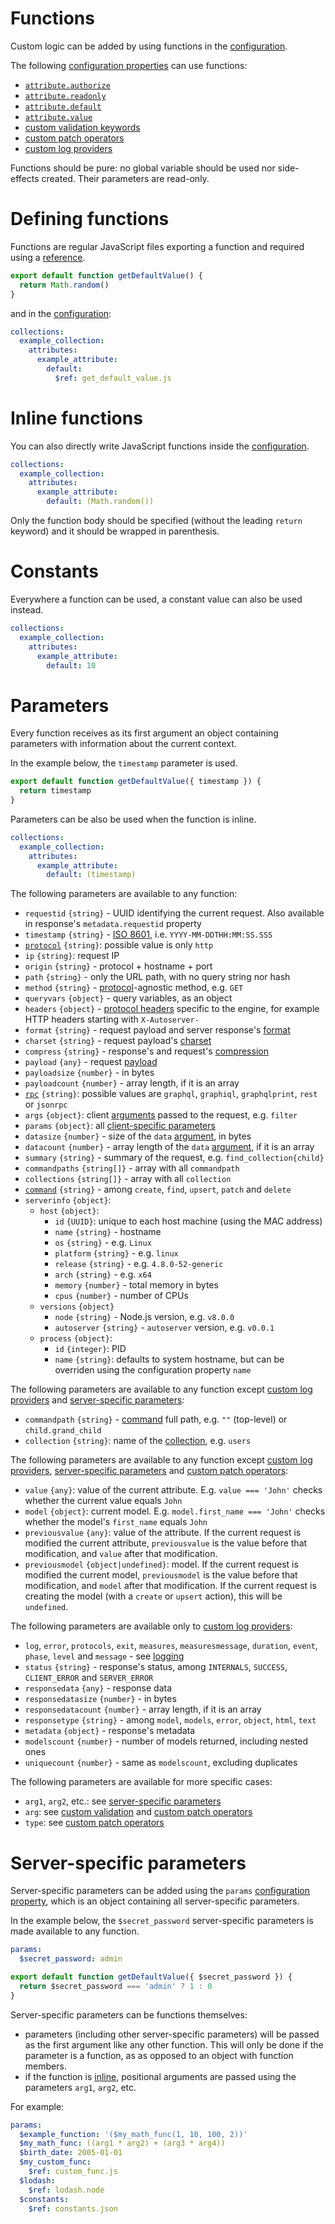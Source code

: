 # Functions

Custom logic can be added by using functions in the
[configuration](configuration.md).

The following [configuration properties](configuration.md#properties) can use
functions:

- [`attribute.authorize`](../data_model/authorization.md)
- [`attribute.readonly`](../data_model/authorization.md#readonly-attributes)
- [`attribute.default`](../data_model/default.md)
- [`attribute.value`](../data_model/transformation.md)
- [custom validation keywords](../data_model/validation.md#custom-validation)
- [custom patch operators](../data_model/patch.md#custom-operators)
- [custom log providers](../quality/logging.md#custom-log-provider)

Functions should be pure: no global variable should be used nor side-effects
created. Their parameters are read-only.

# Defining functions

Functions are regular JavaScript files exporting a function and required using a
[reference](references.md).

```js
export default function getDefaultValue() {
  return Math.random()
}
```

and in the [configuration](configuration.md):

```yml
collections:
  example_collection:
    attributes:
      example_attribute:
        default:
          $ref: get_default_value.js
```

# Inline functions

You can also directly write JavaScript functions inside the
[configuration](configuration.md).

```yml
collections:
  example_collection:
    attributes:
      example_attribute:
        default: (Math.random())
```

Only the function body should be specified (without the leading `return`
keyword) and it should be wrapped in parenthesis.

# Constants

Everywhere a function can be used, a constant value can also be used instead.

```yml
collections:
  example_collection:
    attributes:
      example_attribute:
        default: 10
```

# Parameters

Every function receives as its first argument an object containing parameters
with information about the current context.

In the example below, the `timestamp` parameter is used.

```js
export default function getDefaultValue({ timestamp }) {
  return timestamp
}
```

Parameters can be also be used when the function is inline.

```yml
collections:
  example_collection:
    attributes:
      example_attribute:
        default: (timestamp)
```

The following parameters are available to any function:

- `requestid` `{string}` - UUID identifying the current request. Also available
  in response's `metadata.requestid` property
- `timestamp` `{string}` - [ISO 8601](http://en.wikipedia.org/wiki/ISO_8601),
  i.e. `YYYY-MM-DDTHH:MM:SS.SSS`
- [`protocol`](../../client/protocols/README.md) `{string}`: possible value is
  only `http`
- `ip` `{string}`: request IP
- `origin` `{string}` - protocol + hostname + port
- `path` `{string}` - only the URL path, with no query string nor hash
- `method` `{string}` - [protocol](../../client/protocols/README.md)-agnostic
  method, e.g. `GET`
- `queryvars` `{object}` - query variables, as an object
- `headers` `{object}` - [protocol headers](../../client/protocols/README.md)
  specific to the engine, for example HTTP headers starting with `X-Autoserver-`
- `format` `{string}` - request payload and server response's
  [format](../../client/protocols/formats.md)
- `charset` `{string}` - request payload's
  [charset](../../client/protocols/formats.md#charsets)
- `compress` `{string}` - response's and request's
  [compression](../../client/arguments/compression.md)
- `payload` `{any}` - request [payload](../../client/protocols/README.md)
- `payloadsize` `{number}` - in bytes
- `payloadcount` `{number}` - array length, if it is an array
- [`rpc`](../../client/rpc/README.md) `{string}`: possible values are `graphql`,
  `graphiql`, `graphqlprint`, `rest` or `jsonrpc`
- `args` `{object}`: client [arguments](../../client/rpc/README.md#rpc) passed
  to the request, e.g. `filter`
- `params` `{object}`: all
  [client-specific parameters](../../client/arguments/params.md)
- `datasize` `{number}` - size of the `data`
  [argument](../../client/rpc/README.md#rpc), in bytes
- `datacount` `{number}` - array length of the `data`
  [argument](../../client/rpc/README.md#rpc), if it is an array
- `summary` `{string}` - summary of the request, e.g. `find_collection{child}`
- `commandpaths` `{string[]}` - array with all `commandpath`
- `collections` `{string[]}` - array with all `collection`
- [`command`](../../client/request/crud.md) `{string}` - among `create`, `find`,
  `upsert`, `patch` and `delete`
- `serverinfo` `{object}`:
  - `host` `{object}`:
    - `id` `{UUID}`: unique to each host machine (using the MAC address)
    - `name` `{string}` - hostname
    - `os` `{string}` - e.g. `Linux`
    - `platform` `{string}` - e.g. `linux`
    - `release` `{string}` - e.g. `4.8.0-52-generic`
    - `arch` `{string}` - e.g. `x64`
    - `memory` `{number}` - total memory in bytes
    - `cpus` `{number}` - number of CPUs
  - `versions` `{object}`
    - `node` `{string}` - Node.js version, e.g. `v8.0.0`
    - `autoserver` `{string}` - `autoserver` version, e.g. `v0.0.1`
  - `process` `{object}`:
    - `id` `{integer}`: PID
    - `name` `{string}`: defaults to system hostname, but can be overriden using
      the configuration property `name`

The following parameters are available to any function except
[custom log providers](../quality/logging.md#custom-log-provider) and
[server-specific parameters](#server-specific-parameters):

- `commandpath` `{string}` - [command](../../client/request/crud.md) full path,
  e.g. `""` (top-level) or `child.grand_child`
- `collection` `{string}`: name of the
  [collection](../data_model/collections.md), e.g. `users`

The following parameters are available to any function except
[custom log providers](../quality/logging.md#custom-log-provider),
[server-specific parameters](#server-specific-parameters) and
[custom patch operators](../data_model/patch.md#custom-operators):

- `value` `{any}`: value of the current attribute. E.g. `value === 'John'`
  checks whether the current value equals `John`
- `model` `{object}`: current model. E.g. `model.first_name === 'John'` checks
  whether the model's `first_name` equals `John`
- `previousvalue` `{any}`: value of the attribute. If the current request is
  modified the current attribute, `previousvalue` is the value before that
  modification, and `value` after that modification.
- `previousmodel` `{object|undefined}`: model. If the current request is
  modified the current model, `previousmodel` is the value before that
  modification, and `model` after that modification. If the current request is
  creating the model (with a `create` or `upsert` action), this will be
  `undefined`.

The following parameters are available only to
[custom log providers](../quality/logging.md#custom-log-provider):

- `log`, `error`, `protocols`, `exit`, `measures`, `measuresmessage`,
  `duration`, `event`, `phase`, `level` and `message` - see
  [logging](../quality/logging.md#functions-parameters)
- `status` `{string}` - response's status, among `INTERNALS`, `SUCCESS`,
  `CLIENT_ERROR` and `SERVER_ERROR`
- `responsedata` `{any}` - response data
- `responsedatasize` `{number}` - in bytes
- `responsedatacount` `{number}` - array length, if it is an array
- `responsetype` `{string}` - among `model`, `models`, `error`, `object`,
  `html`, `text`
- `metadata` `{object}` - response's metadata
- `modelscount` `{number}` - number of models returned, including nested ones
- `uniquecount` `{number}` - same as `modelscount`, excluding duplicates

The following parameters are available for more specific cases:

- `arg1`, `arg2`, etc.: see
  [server-specific parameters](#server-specific-parameters)
- `arg`: see [custom validation](../data_model/validation.md#custom-validation)
  and [custom patch operators](../data_model/patch.md#custom-operators)
- `type`: see [custom patch operators](../data_model/patch.md#custom-operators)

# Server-specific parameters

Server-specific parameters can be added using the `params`
[configuration property](configuration.md#properties), which is an object
containing all server-specific parameters.

In the example below, the `$secret_password` server-specific parameters is made
available to any function.

```yml
params:
  $secret_password: admin
```

<!-- eslint-disable id-match -->

```js
export default function getDefaultValue({ $secret_password }) {
  return $secret_password === 'admin' ? 1 : 0
}
```

Server-specific parameters can be functions themselves:

- parameters (including other server-specific parameters) will be passed as the
  first argument like any other function. This will only be done if the
  parameter is a function, as as opposed to an object with function members.
- if the function is [inline](#inline-functions), positional arguments are
  passed using the parameters `arg1`, `arg2`, etc.

For example:

```yml
params:
  $example_function: '($my_math_func(1, 10, 100, 2))'
  $my_math_func: ((arg1 * arg2) + (arg3 * arg4))
  $birth_date: 2005-01-01
  $my_custom_func:
    $ref: custom_func.js
  $lodash:
    $ref: lodash.node
  $constants:
    $ref: constants.json
```
